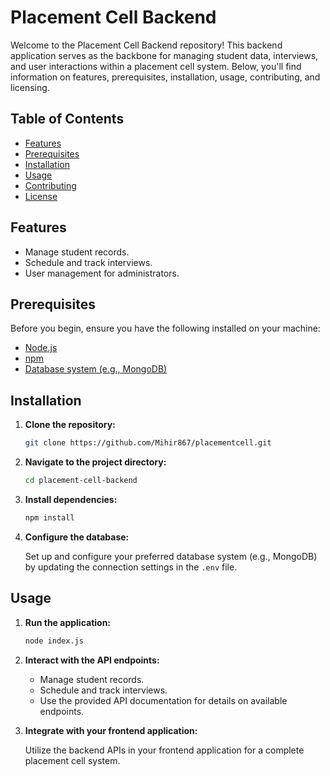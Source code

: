 # Placement Cell Backend

Welcome to the Placement Cell Backend repository! This backend application serves as the backbone for managing student data, interviews, and user interactions within a placement cell system. Below, you'll find information on features, prerequisites, installation, usage, contributing, and licensing.

## Table of Contents

- [Features](#features)
- [Prerequisites](#prerequisites)
- [Installation](#installation)
- [Usage](#usage)
- [Contributing](#contributing)
- [License](#license)

## Features

- Manage student records.
- Schedule and track interviews.
- User management for administrators.

## Prerequisites

Before you begin, ensure you have the following installed on your machine:

- [Node.js](https://nodejs.org/)
- [npm](https://www.npmjs.com/)
- [Database system (e.g., MongoDB)](https://www.mongodb.com/)

## Installation

1. **Clone the repository:**

    ```bash
    git clone https://github.com/Mihir867/placementcell.git
    ```

2. **Navigate to the project directory:**

    ```bash
    cd placement-cell-backend
    ```

3. **Install dependencies:**

    ```bash
    npm install
    ```

4. **Configure the database:**

   Set up and configure your preferred database system (e.g., MongoDB) by updating the connection settings in the `.env` file.

## Usage

1. **Run the application:**

    ```bash
    node index.js
    ```

2. **Interact with the API endpoints:**

   - Manage student records.
   - Schedule and track interviews.
   - Use the provided API documentation for details on available endpoints.

3. **Integrate with your frontend application:**

   Utilize the backend APIs in your frontend application for a complete placement cell system.
